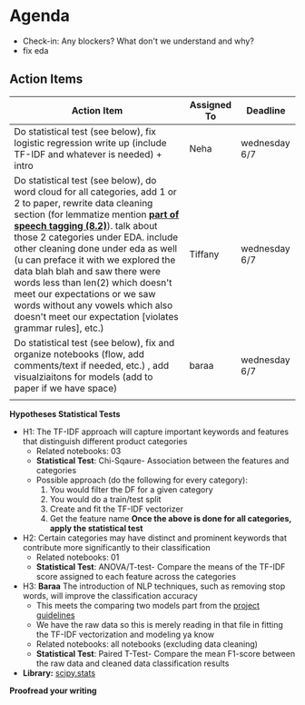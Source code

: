 # Agenda

- Check-in: Any blockers? What don't we understand and why?
- fix eda

## Action Items

| Action Item                  | Assigned To     | Deadline      |
|------------------------------|-----------------|---------------|
| Do statistical test (see below), fix logistic regression write up (include TF-IDF and whatever is needed) + intro |      Neha           |        wednesday 6/7        |
| Do statistical test (see below), do word cloud for all categories, add 1 or 2 to paper, rewrite data cleaning section (for lemmatize mention **[part of speech tagging (8.2)](https://web.stanford.edu/~jurafsky/slp3/8.pdf)**). talk about those 2 categories under EDA. include other cleaning done under eda as well (u can preface it with we explored the data blah blah and saw there were words less than len(2) which doesn't meet our expectations or we saw words without any vowels which also doesn't meet our expectation [violates grammar rules], etc.) |    Tiffany             |       wednesday 6/7         |
| Do statistical test (see below), fix and organize notebooks (flow, add comments/text if needed, etc.) , add visualziaitons for models (add to paper if we have space)                          |      baraa           |    wednesday 6/7           |
|                              |                 |               |


**Hypotheses Statistical Tests**
- H1: The TF-IDF approach will capture important keywords and features that distinguish different product categories
   - Related notebooks: 03
   - **Statistical Test**: Chi-Sqaure- Association between the features and categories
   - Possible approach (do the following for every category):
      1. You would filter the DF for a given category
      2. You would do a train/test split
      3. Create and fit the TF-IDF vectorizer
      4. Get the feature name
     **Once the above is done for all categories, apply the statistical test**
- H2: Certain categories may have distinct and prominent keywords that contribute more significantly to their classification
  - Related notebooks: 01
  - **Statistical Test**: ANOVA/T-test- Compare the means of the TF-IDF score assigned to each feature across the categories
- H3: **Baraa** The introduction of NLP techniques, such as removing stop words, will improve the classification accuracy
  - This meets the comparing two models part from the [project guidelines](https://docs.google.com/document/d/1VCTgKDYME7eK4ETNuDsCDOB6EO2HRAp1OiwYNswPAsc/edit)
  - We have the raw data so this is merely reading in that file in fitting the TF-IDF vectorization and modeling ya know
  - Related notebooks: all notebooks (excluding data cleaning)
  - **Statistical Test**: Paired T-Test- Compare the mean F1-score between the raw data and cleaned data classification results    
- **Library:** [scipy.stats](https://docs.scipy.org/doc/scipy/reference/stats.html)

**Proofread your writing**

